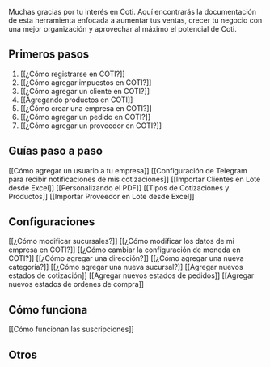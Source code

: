 Muchas gracias por tu interés en Coti. Aquí encontrarás la documentación de esta herramienta enfocada a aumentar tus ventas, crecer tu negocio con una mejor organización y aprovechar al máximo el potencial de Coti. 

## Primeros pasos

1. [[¿Cómo registrarse en COTI?]]
2. [[¿Cómo agregar impuestos en COTI?]] 
3. [[¿Cómo agregar un cliente en COTI?]] 
4. [[Agregando productos en COTI]]
5. [[¿Cómo crear una empresa en COTI?]]
6. [[¿Cómo agregar un pedido en COTI?]]
7. [[¿Cómo agregar un proveedor en COTI?]]

## Guías paso a paso
[[Cómo agregar un usuario a tu empresa]]
[[Configuración de Telegram para recibir notificaciones de mis cotizaciones]]
[[Importar Clientes en Lote desde Excel]]
[[Personalizando el PDF]]
[[Tipos de Cotizaciones y Productos]]
[[Importar Proveedor en Lote desde Excel]]

## Configuraciones
[[¿Cómo modificar sucursales?]]
[[¿Cómo modificar los datos de mi empresa en COTI?]]
[[¿Cómo cambiar la configuración de moneda en COTI?]]
[[¿Cómo agregar una dirección?]]
[[¿Cómo agregar una nueva categoría?]]
[[¿Cómo agregar una nueva sucursal?]]
[[Agregar nuevos estados de cotización]]
[[Agregar nuevos estados de pedidos]]
[[Agregar nuevos estados de ordenes de compra]]

## Cómo funciona
[[Cómo funcionan las suscripciones]]

## Otros 

